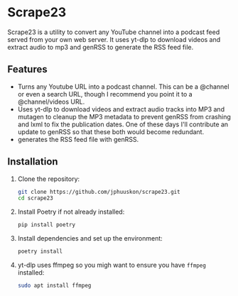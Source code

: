 # Scrape23

Scrape23 is a utility to convert any YouTube channel into a podcast feed served from your own web server. It uses yt-dlp to download videos and extract audio to mp3 and genRSS to generate the RSS feed file. 

## Features
- Turns any Youtube URL into a podcast channel. This can be a @channel or even a search URL, though I recommend you point it to a @channel/videos URL.
- Uses yt-dlp to download videos and extract audio tracks into MP3 and mutagen to cleanup the MP3 metadata to prevent genRSS from crashing and lxml to fix the publication dates. One of these days I'll contribute an update to genRSS so that these both would become redundant.
- generates the RSS feed file with genRSS.

## Installation

1. Clone the repository:
    ```bash
    git clone https://github.com/jphuuskon/scrape23.git
    cd scrape23
    ```

2. Install Poetry if not already installed:
    ```bash
    pip install poetry
    ```

3. Install dependencies and set up the environment:
    ```bash
    poetry install
    ```

4. yt-dlp uses ffmpeg so you migh want to ensure you have `ffmpeg` installed:
    ```bash
    sudo apt install ffmpeg
    ```


